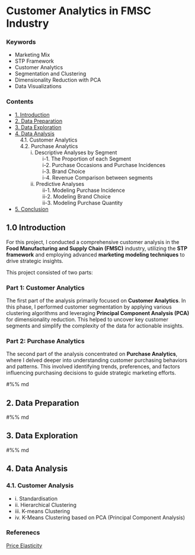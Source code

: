# Customer Analytics in FMSC Industry 

### Keywords 

- Marketing Mix 
- STP Framework 
- Customer Analytics
- Segmentation and Clustering
- Dimensionality Reduction with PCA
- Data Visualizations 

### Contents 

<ul>
<li><a href="#Introduction">1. Introduction</a></li> 
<li><a href="#Preparation">2. Data Preparation</a></li>
<li><a href="#Exploration">3. Data Exploration</a></li>
<li><a href="#Analysis">4. Data Analysis</a></li>
&emsp;4.1. Customer Analytics<br>
&emsp;4.2. Purchase Analytics <br>
&emsp;&emsp;&emsp;i. Descriptive Analyses by Segment <br>
&emsp;&emsp;&emsp;&emsp;&emsp; i-1. The Proportion of each Segment <br>
&emsp;&emsp;&emsp;&emsp;&emsp; i-2. Purchase Occasions and Purchase Incidences <br>
&emsp;&emsp;&emsp;&emsp;&emsp; i-3. Brand Choice <br>
&emsp;&emsp;&emsp;&emsp;&emsp; i-4. Revenue Comparison between segments <br>
&emsp;&emsp;&emsp;ii. Predictive Analyses <br>
&emsp;&emsp;&emsp;&emsp;&emsp; ii-1. Modeling Purchase Incidence<br>
&emsp;&emsp;&emsp;&emsp;&emsp; ii-2. Modeling Brand Choice <br>
&emsp;&emsp;&emsp;&emsp;&emsp; ii-3. Modeling Purchase Quantity <br>
<li><a href="#Conclusion">5. Conclusion</a></li>
</ul>


## 1.0 Introduction

For this project, I conducted a comprehensive customer analysis in the **Food Manufacturing and Supply Chain (FMSC)** industry, utilizing the **STP framework** and employing advanced **marketing modeling techniques** to drive strategic insights.

This project consisted of two parts:

### Part 1: Customer Analytics
The first part of the analysis primarily focused on **Customer Analytics**. In this phase, I performed customer segmentation by applying various clustering algorithms and leveraging **Principal Component Analysis (PCA)** for dimensionality reduction. This helped to uncover key customer segments and simplify the complexity of the data for actionable insights.

### Part 2: Purchase Analytics
The second part of the analysis concentrated on **Purchase Analytics**, where I delved deeper into understanding customer purchasing behaviors and patterns. This involved identifying trends, preferences, and factors influencing purchasing decisions to guide strategic marketing efforts.

#%% md
<a id='Preparation'></a>
## 2. Data Preparation


#%% md
<a id='Exploration'></a>
## 3. Data Exploration

#%% md
<a id='Analysis'></a>
## 4. Data Analysis
### 4.1. Customer Analysis

- i. Standardisation 
- ii. Hierarchical Clustering
- iii. K-means Clustering
- iv. K-Means Clustering based on PCA (Principal Component Analysis)




### Referenecs 

[Price Elasticity](https://365datascience.com/price-elasticity/)

